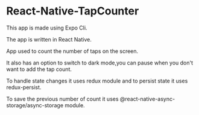 # React-Native-TapCounter
This app is made using Expo Cli.

The app is written in React Native.

App used to count the number of taps on the screen.

It also has an option to switch to dark mode,you can pause when you don't want to add the tap count.

To handle state changes it uses redux module and to persist state it uses redux-persist.

To save the previous number of count it uses @react-native-async-storage/async-storage module.
